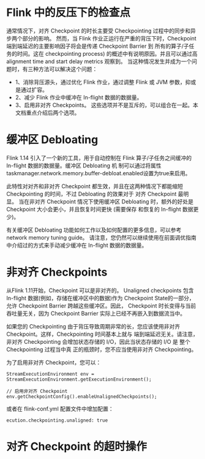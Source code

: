 # Flink 中的反压下的检查点

通常情况下，对齐 Checkpoint 的时长主要受 Checkpointing 过程中的同步和异步两个部分的影响。 然而，当 Flink 作业正运行在严重的背压下时，Checkpoint 端到端延迟的主要影响因子将会是传递 Checkpoint Barrier 到 所有的算子/子任务的时间。这在 checkpointing process) 的概述中有说明原因。并且可以通过高 alignment time and start delay metrics 观察到。 当这种情况发生并成为一个问题时，有三种方法可以解决这个问题：

- 1、消除背压源头，通过优化 Flink 作业，通过调整 Flink 或 JVM 参数，抑或是通过扩容。
- 2、减少 Flink 作业中缓冲在 In-flight 数据的数据量。
- 3、启用非对齐 Checkpoints。 这些选项并不是互斥的，可以组合在一起。本文档重点介绍后两个选项。

# 缓冲区 Debloating

Flink 1.14 引入了一个新的工具，用于自动控制在 Flink 算子/子任务之间缓冲的 In-flight 数据的数据量。缓冲区 Debloating 机 制可以通过将属性taskmanager.network.memory.buffer-debloat.enabled设置为true来启用。

此特性对对齐和非对齐 Checkpoint 都生效，并且在这两种情况下都能缩短 Checkpointing 的时间，不过 Debloating 的效果对于 对齐 Checkpoint 最明显。 当在非对齐 Checkpoint 情况下使用缓冲区 Debloating 时，额外的好处是 Checkpoint 大小会更小，并且恢复时间更快 (需要保存 和恢复的 In-flight 数据更少)。

有关缓冲区 Debloating 功能如何工作以及如何配置的更多信息，可以参考 network memory tuning guide。 请注意，您仍然可以继续使用在前面调优指南中介绍过的方式来手动减少缓冲在 In-flight 数据的数据量。


# 非对齐 Checkpoints

从Flink 1.11开始，Checkpoint 可以是非对齐的。 Unaligned checkpoints 包含 In-flight 数据(例如，存储在缓冲区中的数据)作为 Checkpoint State的一部分，允许 Checkpoint Barrier 跨越这些缓冲区。因此， Checkpoint 时长变得与当前吞吐量无关，因为 Checkpoint Barrier 实际上已经不再嵌入到数据流当中。

如果您的 Checkpointing 由于背压导致周期非常的长，您应该使用非对齐 Checkpoint。这样，Checkpointing 时间基本上就与 端到端延迟无关。请注意，非对齐 Checkpointing 会增加状态存储的 I/O，因此当状态存储的 I/O 是 整个 Checkpointing 过程当中真 正的瓶颈时，您不应当使用非对齐 Checkpointing。

为了启用非对齐 Checkpoint，您可以：


```
StreamExecutionEnvironment env = StreamExecutionEnvironment.getExecutionEnvironment();

// 启用非对齐 Checkpoint
env.getCheckpointConfig().enableUnalignedCheckpoints();
```

或者在 flink-conf.yml 配置文件中增加配置：

```
ecution.checkpointing.unaligned: true
```

# 对齐 Checkpoint 的超时操作
